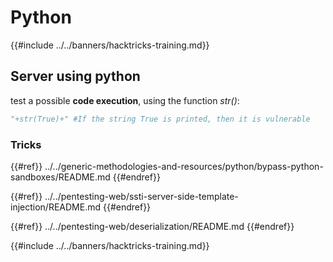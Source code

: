 # Python

{{#include ../../banners/hacktricks-training.md}}

## Server using python

test a possible **code execution**, using the function _str()_:

```python
"+str(True)+" #If the string True is printed, then it is vulnerable
```

### Tricks


{{#ref}}
../../generic-methodologies-and-resources/python/bypass-python-sandboxes/README.md
{{#endref}}


{{#ref}}
../../pentesting-web/ssti-server-side-template-injection/README.md
{{#endref}}


{{#ref}}
../../pentesting-web/deserialization/README.md
{{#endref}}

{{#include ../../banners/hacktricks-training.md}}


